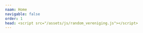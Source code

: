 ```yaml
---
naam: Home
navigable: false
order: 1
head: <script src="/assets/js/random_vereniging.js"></script>
---
```

